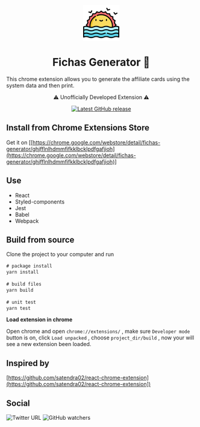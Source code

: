 <p align="center">
	<a href="https://raw.githubusercontent.com/Linusar/impresion-recetas"  target="_blank">
	<img  align="center"  alt="sun"  src="https://raw.githubusercontent.com/Linusar/impresion-recetas/master/resources/icons/96x96.png"  />
	</a>
</p>

<h1 align="center">Fichas Generator 📠</h1>

<p>This chrome extension allows you to generate the affiliate cards using the system data and then print.</p>

<p align="center">
	<g-emoji  ios-version="6.0"  fallback-src="https://assets-cdn.github.com/images/icons/emoji/unicode/26a0.png"  alias="warning">⚠️</g-emoji>
	Unofficially Developed Extension
	<g-emoji  ios-version="6.0"  fallback-src="https://assets-cdn.github.com/images/icons/emoji/unicode/26a0.png"  alias="warning">⚠️</g-emoji>
</p>
<p  align="center">
<a href="https://github.com/Linusar/IomaFichasGenerator/releases/latest
" target="_blank">
<img  alt="Latest GitHub release"  src="https://img.shields.io/badge/release-v1.0-blue.svg"/>
</a>
</p>

<h2> Install from Chrome Extensions Store</h2>

Get it on [[https://chrome.google.com/webstore/detail/fichas-generator/ghjfflnlhdmmfifkklbcklpdfgafjioh](https://chrome.google.com/webstore/detail/fichas-generator/ghjfflnlhdmmfifkklbcklpdfgafjioh)]

<h2>Use</h2>

<p>

- React
- Styled-components
- Jest
- Babel
- Webpack
  </p>

<h2>Build from source</h2>

Clone the project to your computer and run

```
# package install
yarn install

# build files
yarn build

# unit test
yarn test

```

**Load extension in chrome**

Open chrome and open `chrome://extensions/` , make sure `Developer mode` button is on, click `Load unpacked` , choose `project_dir/build` , now your will see a new extension been loaded.

<h2>Inspired by</h2>

<p>

[https://github.com/satendra02/react-chrome-extension](https://github.com/satendra02/react-chrome-extension])

</p>

<h2>Social</h2>
<img  alt="Twitter URL"  src="https://img.shields.io/twitter/url/http/@Alejo40740246.svg?style=social">
<img  alt="GitHub watchers"  src="https://img.shields.io/github/watchers/Linusar/IomaFichasGenerator.svg?style=social">
